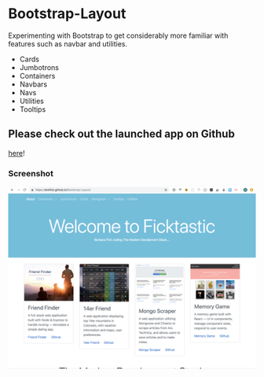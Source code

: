 # Bootstrap-Layout
Experimenting with Bootstrap to get considerably more familiar with features such as navbar and utilities.

* Cards
* Jumbotrons
* Containers
* Navbars
* Navs
* Utilities
* Tooltips

## Please check out the launched app on Github 
[here](https://bnkfick.github.io/Bootstrap-Layout/)!


### Screenshot
![Built with Bootstrap Features](screenshots/BootstrapBuilt.png)



